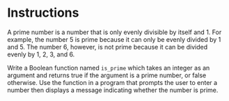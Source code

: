 # Instructions  

A prime number is a number that is only evenly divisible by itself and 1. For example, the number 5 is prime because it can only be evenly divided by 1 and 5. The number 6, however, is not prime because it can be divided evenly by 1, 2, 3, and 6. 

Write a Boolean function named `is_prime` which takes an integer as an argument and returns true if the argument is a prime number, or false otherwise. Use the function in a program that prompts the user to enter a number then displays a message indicating whether the number is prime.
